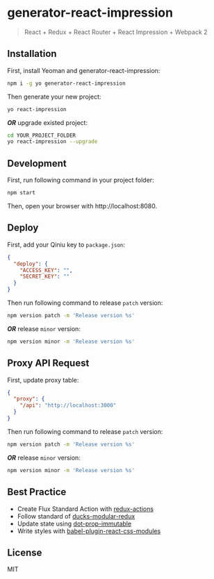 # generator-react-impression

> React + Redux + React Router + React Impression + Webpack 2

## Installation

First, install Yeoman and generator-react-impression:

```bash
npm i -g yo generator-react-impression
```

Then generate your new project:

```bash
yo react-impression
```

***OR*** upgrade existed project:

```bash
cd YOUR_PROJECT_FOLDER
yo react-impression --upgrade
```

## Development

First, run following command in your project folder:

```bash
npm start
```

Then, open your browser with http://localhost:8080.

## Deploy

First, add your Qiniu key to `package.json`:

```json
{
  "deploy": {
    "ACCESS_KEY": "",
    "SECRET_KEY": ""
  }
}
```

Then run following command to release `patch` version:

```bash
npm version patch -m 'Release version %s'
```

***OR*** release `minor` version:
```bash
npm version minor -m 'Release version %s'
```

## Proxy API Request

First, update proxy table:

```json
{
  "proxy": {
    "/api": "http://localhost:3000"
  }
}
```

Then run following command to release `patch` version:

```bash
npm version patch -m 'Release version %s'
```

***OR*** release `minor` version:
```bash
npm version minor -m 'Release version %s'
```

## Best Practice

* Create Flux Standard Action with [redux-actions][redux-actions]
* Follow standard of [ducks-modular-redux][ducks-modular-redux]
* Update state using [dot-prop-immutable][dot-prop-immutable]
* Write styles with [babel-plugin-react-css-modules][babel-plugin-react-css-modules]


## License

MIT

[redux-actions]: https://github.com/acdlite/redux-actions
[ducks-modular-redux]: https://github.com/erikras/ducks-modular-redux
[dot-prop-immutable]: https://github.com/debitoor/dot-prop-immutable
[babel-plugin-react-css-modules]: https://github.com/gajus/babel-plugin-react-css-modules
